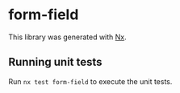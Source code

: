 # form-field

This library was generated with [Nx](https://nx.dev).

## Running unit tests

Run `nx test form-field` to execute the unit tests.
